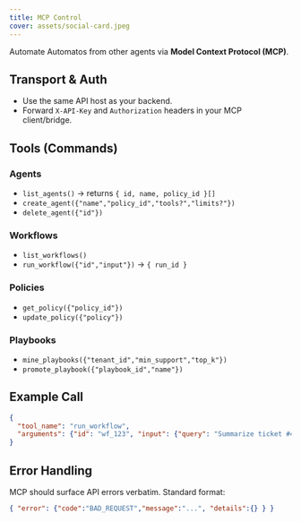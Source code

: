 ```yaml
---
title: MCP Control
cover: assets/social-card.jpeg
---
```


Automate Automatos from other agents via **Model Context Protocol (MCP)**.

## Transport & Auth
- Use the same API host as your backend.
- Forward `X-API-Key` and `Authorization` headers in your MCP client/bridge.

## Tools (Commands)

### Agents
- `list_agents()` → returns `{ id, name, policy_id }[]`
- `create_agent({"name","policy_id","tools?","limits?"})`
- `delete_agent({"id"})`

### Workflows
- `list_workflows()`
- `run_workflow({"id","input"})` → `{ run_id }`

### Policies
- `get_policy({"policy_id"})`
- `update_policy({"policy"})`

### Playbooks
- `mine_playbooks({"tenant_id","min_support","top_k"})`
- `promote_playbook({"playbook_id","name"})`

## Example Call
```json
{
  "tool_name": "run_workflow",
  "arguments": {"id": "wf_123", "input": {"query": "Summarize ticket #431"}}
}
```

## Error Handling
MCP should surface API errors verbatim. Standard format:
```json
{ "error": {"code":"BAD_REQUEST","message":"...", "details":{} } }
```
